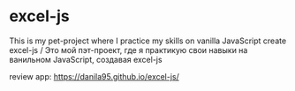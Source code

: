 # excel-js

This is my pet-project where I practice my skills on vanilla JavaScript create excel-js / Это мой пэт-проект, где я практикую свои навыки на ванильном JavaScript, создавая excel-js

 review app: https://danila95.github.io/excel-js/